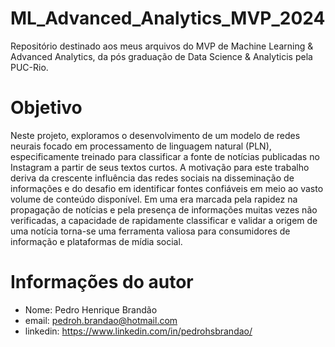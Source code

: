 # ML_Advanced_Analytics_MVP_2024
Repositório destinado aos meus arquivos do MVP de Machine Learning & Advanced Analytics, da pós graduação de Data Science &amp; Analyticis pela PUC-Rio. 

# Objetivo
Neste projeto, exploramos o desenvolvimento de um modelo de redes neurais focado em processamento de linguagem natural (PLN), especificamente treinado para classificar a fonte de notícias publicadas no Instagram a partir de seus textos curtos. A motivação para este trabalho deriva da crescente influência das redes sociais na disseminação de informações e do desafio em identificar fontes confiáveis em meio ao vasto volume de conteúdo disponível. Em uma era marcada pela rapidez na propagação de notícias e pela presença de informações muitas vezes não verificadas, a capacidade de rapidamente classificar e validar a origem de uma notícia torna-se uma ferramenta valiosa para consumidores de informação e plataformas de mídia social.

 # Informações do autor
- Nome: Pedro Henrique Brandão
- email: pedroh.brandao@hotmail.com
- linkedin: https://www.linkedin.com/in/pedrohsbrandao/

